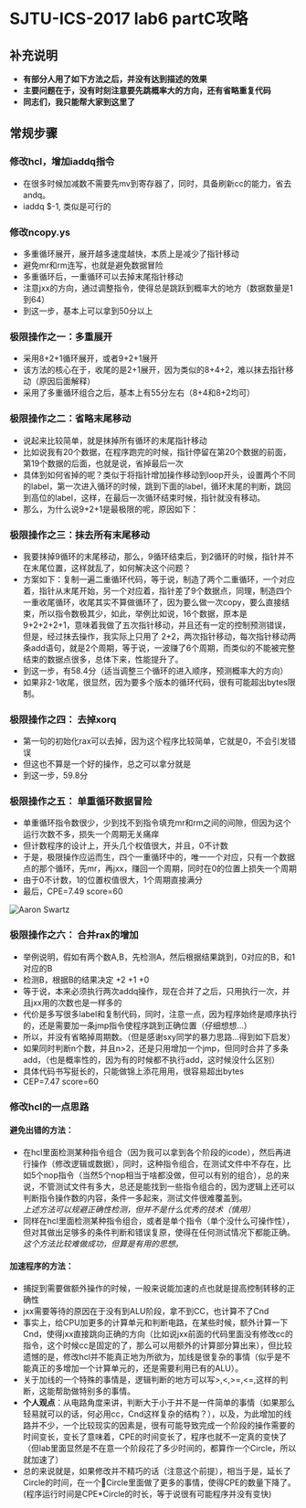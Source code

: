 # SJTU-ICS-2017 lab6 partC攻略 

## 补充说明

* **有部分人用了如下方法之后，并没有达到描述的效果**
* **主要问题在于，没有时刻注意要先跳概率大的方向，还有省略重复代码**
* **同志们，我只能帮大家到这里了**

## 常规步骤

### 修改hcl，增加iaddq指令  

* 在很多时候加减数不需要先mv到寄存器了，同时，具备刷新cc的能力，省去andq。  
* iaddq $-1, 类似是可行的

### 修改ncopy.ys

* 多重循环展开，展开越多速度越快，本质上是减少了指针移动
* 避免mr和rm连写，也就是避免数据冒险
* 多重循环后，一重循环可以去掉末尾指针移动
* 注意jxx的方向，通过调整指令，使得总是跳跃到概率大的地方（数据数量是1到64）
* 到这一步，基本上可以拿到50分以上

### 极限操作之一：多重展开

* 采用8+2+1循环展开，或者9+2+1展开
* 该方法的核心在于，收尾的是2+1展开，因为类似的8+4+2，难以抹去指针移动（原因后面解释）
* 采用了多重循环组合之后，基本上有55分左右（8+4和8+2均可）

### 极限操作之二：省略末尾移动

* 说起来比较简单，就是抹掉所有循环的末尾指针移动
* 比如说我有20个数据，在程序跑完的时候，指针停留在第20个数据的前面，第19个数据的后面，也就是说，省掉最后一次
* 具体到如何省掉的呢？类似于将指针增加操作移动到loop开头，设置两个不同的label，第一次进入循环的时候，跳到下面的label，循环末尾的判断，跳回到高位的label，这样，在最后一次循环结束时候，指针就没有移动。
* 那么，为什么说9+2+1是最极限的呢，原因如下：

### 极限操作之三：抹去所有末尾移动

* 我要抹掉9循环的末尾移动，那么，9循环结束后，到2循环的时候，指针并不在末尾位置，这样就乱了，如何解决这个问题？
* 方案如下：复制一遍二重循环代码，等于说，制造了两个二重循环，一个对应着，指针从末尾开始，另一个对应着，指针差了9个数据点，同理，制造四个一重收尾循环，收尾其实不算做循环了，因为要么做一次copy，要么直接结束，所以指令数极其少，如此，举例比如说，16个数据，原本是9+2+2+2+1，意味着我做了五次指针移动，并且还有一定的控制预测错误，但是，经过抹去操作，我实际上只用了 2+2，两次指针移动，每次指针移动两条add语句，就是2个周期，等于说，一波赚了6个周期，而类似的不能被完整结束的数据点很多，总体下来，性能提升了。
* 到这一步，有58.4分（适当调整三个循环的进入顺序，预测概率大的方向）
* 如果非2-1收尾，很显然，因为要多个版本的循环代码，很有可能超出bytes限制。

### 极限操作之四： 去掉xorq

* 第一句的初始化rax可以去掉，因为这个程序比较简单，它就是0，不会引发错误
* 但这也不算是一个好的操作，总之可以拿分就是
* 到这一步，59.8分

### 极限操作之五： 单重循环数据冒险

* 单重循环指令数很少，少到找不到指令填充mr和rm之间的间隙，但因为这个运行次数不多，损失一个周期无关痛痒
* 但计数程序的设计上，开头几个权值很大，并且，0不计数
* 于是，极限操作应运而生，四个一重循环中的，唯一一个对应，只有一个数据点的那个循环，先mr，再jxx，赚回一个周期，同时在0的位置上损失一个周期
* 由于0不计数，1的位置权值很大，1个周期直接满分
* 最后，CPE=7.49 score=60  

![Aaron Swartz](https://raw.githubusercontent.com/Veiasai/ics-2017-lab6/master/QQ%E5%9B%BE%E7%89%8720171219125116.png)

### 极限操作之六： 合并rax的增加

* 举例说明，假如有两个数A,B，先检测A，然后根据结果跳到，0对应的B，和1对应的B
* 检测B，根据B的结果决定 +2 +1 +0
* 等于说，本来必须执行两次addq操作，现在合并了之后，只用执行一次，并且jxx用的次数也是一样多的
* 代价是多写很多label和复制代码，同时，注意一点，因为程序始终是顺序执行的，还是需要加一条jmp指令使程序跳到正确位置（仔细想想...）
* 所以，并没有省略掉周期数。（但是感谢sxy同学的暴力思路...得到如下启发）
* 如果同时判断n个数，并且n>2，还是只用增加一个jmp，但同时合并了多条add，（也是概率性的，因为有的时候都不执行add，这时候没什么区别）
* 具体代码书写挺长的，只能做锦上添花用用，很容易超出bytes
* CEP=7.47 score=60

### 修改hcl的一点思路

#### 避免出错的方法：

* 在hcl里面检测某种指令组合（因为我可以拿到各个阶段的icode），然后再进行操作（修改逻辑或数据），同时，这种指令组合，在测试文件中不存在，比如5个nop指令（当然5个nop相当于啥都没做，但可以有别的组合），总的来说，不管测试文件有多大，总还是能找到一些指令组合的，因为逻辑上还可以判断指令操作数的内容，条件一多起来，测试文件很难覆盖到。  
    *上述方法可以规避正确性检测，但并不是什么优秀的技术（慎用）*
* 同样在hcl里面检测某种指令组合，或者是单个指令（单个没什么可操作性），但对其做出足够多的条件判断和错误复原，使得在任何测试情况下都能正确。  
    *这个方法比较难做成功，但算是有用的思想。*

#### 加速程序的方法：

* 捕捉到需要做额外操作的时候，一般来说能加速的点也就是提高控制转移的正确性
* jxx需要等待的原因在于没有到ALU阶段，拿不到CC，也计算不了Cnd
* 事实上，给CPU加更多的计算单元和判断电路，在某些时候，额外计算一下Cnd，使得jxx直接跳向正确的方向（比如说jxx前面的代码里面没有修改cc的指令，这个时候cc是固定的了，那么可以用额外的计算部分算出来），但比较遗憾的是，修改hcl并不能真正地为所欲为，加线是很复杂的事情（似乎是不能真正的多增加一个计算单元的，还是需要利用已有的ALU）。
* 关于加线的一个特殊的事情是，逻辑判断的地方可以写>,<,>=,<=,这样的判断，这能帮助做特别多的事情。
* **个人观点**：从电路角度来讲，判断大于小于并不是一件简单的事情（如果那么轻易就可以的话，何必用cc，Cnd这样复杂的结构？），以及，为此增加的线路并不少，一个比较现实的因素是，很有可能导致完成一个阶段的操作需要的时间变长，变长了意味着，CPE的时间变长了，程序也就不一定真的变快了（但lab里面显然是不在意一个阶段花了多少时间的，都算作一个Circle，所以就加速了）  
* 总的来说就是，如果修改并不精巧的话（注意这个前提），相当于是，延长了Circle的时间，在一个Circle里面做了更多的事情，使得CPE的数量下降了。(程序运行时间是CPE*Circle的时长，等于说很有可能程序并没有变快)
